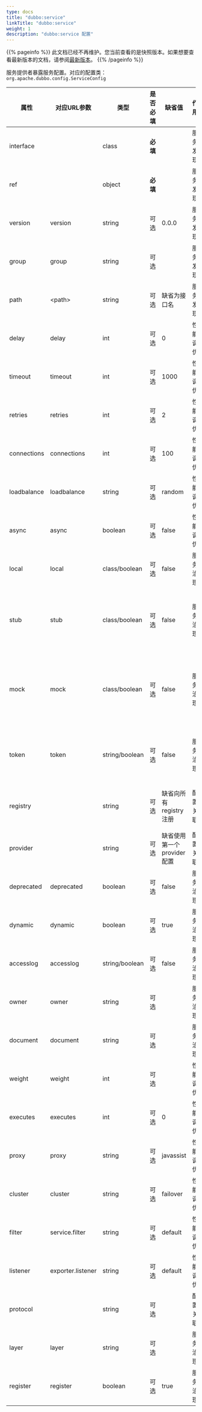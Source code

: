 ```yaml
---
type: docs
title: "dubbo:service"
linkTitle: "dubbo:service"
weight: 1
description: "dubbo:service 配置"
---
```


{{% pageinfo %}} 此文档已经不再维护。您当前查看的是快照版本。如果想要查看最新版本的文档，请参阅[最新版本](/zh-cn/docs3-v2/java-sdk/reference-manual/config/properties/#service)。
{{% /pageinfo %}}

服务提供者暴露服务配置。对应的配置类：`org.apache.dubbo.config.ServiceConfig`

|  属性 |  对应URL参数 |  类型 |  是否必填 |  缺省值 |  作用 |  描述 |  兼容性 |
| --- | --- | ---- | --- | --- | --- | --- | --- |
| interface | | class | <b>必填</b> | | 服务发现 | 服务接口名 | 1.0.0以上版本 |
| ref | | object | <b>必填</b> | | 服务发现 | 服务对象实现引用 | 1.0.0以上版本 |
| version | version | string | 可选 | 0.0.0 | 服务发现 | 服务版本，建议使用两位数字版本，如：1.0，通常在接口不兼容时版本号才需要升级 | 1.0.0以上版本 |
| group | group | string | 可选 | | 服务发现 | 服务分组，当一个接口有多个实现，可以用分组区分 | 1.0.7以上版本 |
| path | &lt;path&gt; | string | 可选 | 缺省为接口名 | 服务发现 | 服务路径 (注意：1.0不支持自定义路径，总是使用接口名，如果有1.0调2.0，配置服务路径可能不兼容) | 1.0.12以上版本 |
| delay | delay | int | 可选 | 0 | 性能调优 | 延迟注册服务时间(毫秒) ，设为-1时，表示延迟到Spring容器初始化完成时暴露服务 | 1.0.14以上版本 |
| timeout | timeout | int | 可选 | 1000 | 性能调优 | 远程服务调用超时时间(毫秒) | 2.0.0以上版本 |
| retries | retries | int | 可选 | 2 | 性能调优 | 远程服务调用重试次数，不包括第一次调用，不需要重试请设为0 | 2.0.0以上版本 |
| connections | connections | int | 可选 | 100 | 性能调优 | 对每个提供者的最大连接数，rmi、http、hessian等短连接协议表示限制连接数，dubbo等长连接协表示建立的长连接个数 | 2.0.0以上版本 |
| loadbalance | loadbalance | string | 可选 | random | 性能调优 | 负载均衡策略，可选值：random,roundrobin,leastactive，分别表示：随机，轮询，最少活跃调用 | 2.0.0以上版本 |
| async | async | boolean | 可选 | false | 性能调优 | 是否缺省异步执行，不可靠异步，只是忽略返回值，不阻塞执行线程 | 2.0.0以上版本 |
| local | local | class/boolean | 可选 | false | 服务治理 | 设为true，表示使用缺省代理类名，即：接口名 + Local后缀，已废弃，请使用stub| 2.0.0以上版本 |
| stub | stub | class/boolean | 可选 | false | 服务治理 | 设为true，表示使用缺省代理类名，即：接口名 + Stub后缀，服务接口客户端本地代理类名，用于在客户端执行本地逻辑，如本地缓存等，该本地代理类的构造函数必须允许传入远程代理对象，构造函数如：public XxxServiceStub(XxxService xxxService) | 2.0.0以上版本 |
| mock | mock | class/boolean | 可选 | false | 服务治理 | 设为true，表示使用缺省Mock类名，即：接口名 + Mock后缀，服务接口调用失败Mock实现类，该Mock类必须有一个无参构造函数，与Local的区别在于，Local总是被执行，而Mock只在出现非业务异常(比如超时，网络异常等)时执行，Local在远程调用之前执行，Mock在远程调用后执行。 | 2.0.0以上版本 |
| token | token | string/boolean | 可选 | false | 服务治理 | 令牌验证，为空表示不开启，如果为true，表示随机生成动态令牌，否则使用静态令牌，令牌的作用是防止消费者绕过注册中心直接访问，保证注册中心的授权功能有效，如果使用点对点调用，需关闭令牌功能 | 2.0.0以上版本 |
| registry | | string | 可选 | 缺省向所有registry注册 | 配置关联 | 向指定注册中心注册，在多个注册中心时使用，值为&lt;dubbo:registry&gt;的id属性，多个注册中心ID用逗号分隔，如果不想将该服务注册到任何registry，可将值设为N/A | 2.0.0以上版本 |
| provider | | string | 可选 | 缺省使用第一个provider配置 | 配置关联 | 指定provider，值为&lt;dubbo:provider&gt;的id属性 | 2.0.0以上版本 |
| deprecated | deprecated | boolean | 可选 | false | 服务治理 | 服务是否过时，如果设为true，消费方引用时将打印服务过时警告error日志 | 2.0.5以上版本 |
| dynamic | dynamic | boolean | 可选 | true | 服务治理 | 服务是否动态注册，如果设为false，注册后将显示后disable状态，需人工启用，并且服务提供者停止时，也不会自动取消册，需人工禁用。 | 2.0.5以上版本 |
| accesslog | accesslog | string/boolean | 可选 | false | 服务治理 | 设为true，将向logger中输出访问日志，也可填写访问日志文件路径，直接把访问日志输出到指定文件 | 2.0.5以上版本 |
| owner | owner | string | 可选 | | 服务治理 | 服务负责人，用于服务治理，请填写负责人公司邮箱前缀 | 2.0.5以上版本 |
| document | document | string | 可选 | | 服务治理 | 服务文档URL | 2.0.5以上版本 |
| weight | weight | int | 可选 | | 性能调优 | 服务权重 | 2.0.5以上版本 |
| executes | executes | int | 可选 | 0 | 性能调优 | 服务提供者每服务每方法最大可并行执行请求数 | 2.0.5以上版本 | | actives | actives | int | 可选 | 0 | 性能调优 | 每服务消费者每服务每方法最大并发调用数 | 2.0.5以上版本 |
| proxy | proxy | string | 可选 | javassist | 性能调优 | 生成动态代理方式，可选：jdk/javassist | 2.0.5以上版本 |
| cluster | cluster | string | 可选 | failover | 性能调优 | 集群方式，可选：failover/failfast/failsafe/failback/forking | 2.0.5以上版本 |
| filter | service.filter | string | 可选 | default | 性能调优 | 服务提供方远程调用过程拦截器名称，多个名称用逗号分隔 | 2.0.5以上版本 |
| listener | exporter.listener | string | 可选 | default | 性能调优 | 服务提供方导出服务监听器名称，多个名称用逗号分隔 | |
| protocol | | string | 可选 | | 配置关联 | 使用指定的协议暴露服务，在多协议时使用，值为&lt;dubbo:protocol&gt;的id属性，多个协议ID用逗号分隔 | 2.0.5以上版本 |
| layer | layer | string | 可选 | | 服务治理 | 服务提供者所在的分层。如：biz、dao、intl:web、china:acton。 | 2.0.7以上版本 |
| register | register | boolean | 可选 | true | 服务治理 | 该协议的服务是否注册到注册中心 | 2.0.8以上版本 |
